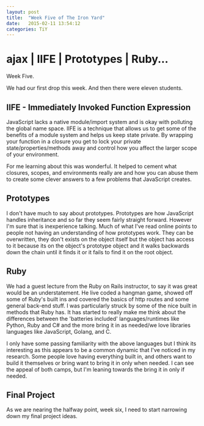 ```yaml
---
layout: post
title:  "Week Five of The Iron Yard"
date:   2015-02-11 13:54:12
categories: TiY
---
```

# ajax | IIFE | Prototypes | Ruby...

Week Five.

We had our first drop this week.  And then there were eleven students.

## IIFE - Immediately Invoked Function Expression
JavaScript lacks a native module/import system and is okay with polluting the global name space.  IIFE is a technique that allows us to get some of the benefits of a module system and helps us keep state private.  By wrapping your function in a closure you get to lock your private state/properties/methods away and control how you affect the larger scope of your environment.

For me learning about this was wonderful.  It helped to cement what closures, scopes, and environments really are and how you can abuse them to create some clever answers to a few problems that JavaScript creates.

## Prototypes
I don't have much to say about prototypes.  Prototypes are how JavaScript handles inheritance and so far they seem fairly straight forward.  However I'm sure that is inexperience talking.  Much of what I've read online points to people not having an understanding of how prototypes work.  They can be overwritten, they don't exists on the object itself but the object has access to it because its on the object's prototype object and it walks backwards down the chain until it finds it or it fails to find it on the root object.

## Ruby
We had a guest lecture from the Ruby on Rails instructor, to say it was great would be an understatement.  He live coded a hangman game, showed off some of Ruby's built ins and covered the basics of http routes and some general back-end stuff.  I was particularly struck by some of the nice built in methods that Ruby has.  It has started to really make me think about the differences between the 'batteries included' languages/runtimes like Python, Ruby and C# and the more bring it in as needed/we love libraries languages like JavaScript, Golang, and C.

I only have some passing familiarity with the above languages but I think its interesting as this appears to be a common dynamic that I've noticed in my research.  Some people love having everything built in, and others want to build it themselves or bring want to bring it in only when needed.  I can see the appeal of both camps, but I'm leaning towards the bring it in only if needed.

## Final Project
As we are nearing the halfway point, week six, I need to start narrowing down my final project ideas.
